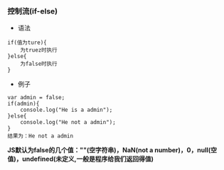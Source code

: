 ### 控制流(if-else)
- 语法
```
if(值为ture){
    为truez时执行
}else{
    为false时执行
}
```
- 例子
```
var admin = false;
if(admin){
    console.log("He is a admin");
}else{
    console.log("He not a admin");
}
结果为：He not a admin
```
**JS默认为false的几个值：""(空字符串)，NaN(not a number)，0，null(空值)，undefined(未定义,一般是程序给我们返回得值)**
